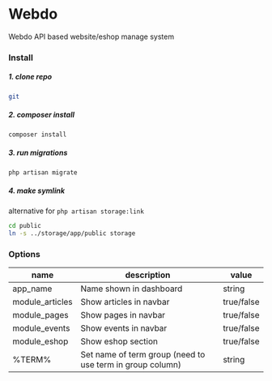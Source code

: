 # Webdo

Webdo API based website/eshop manage system

### Install

##### 1. clone repo
 ```sh
git 
```
##### 2. composer install
```sh
composer install
```
##### 3. run migrations
```sh
php artisan migrate
```
##### 4. make symlink
alternative for `php artisan storage:link`
```sh
cd public
ln -s ../storage/app/public storage
```

### Options
| name | description | value |
| ------ | ------ | ------ |
| app_name | Name shown in dashboard | string |
| module_articles | Show articles in navbar | true/false |
| module_pages | Show pages in navbar | true/false |
| module_events | Show events in navbar | true/false |
| module_eshop | Show eshop section | true/false |
| %TERM% | Set name of term group (need to use term in group column) | string |
